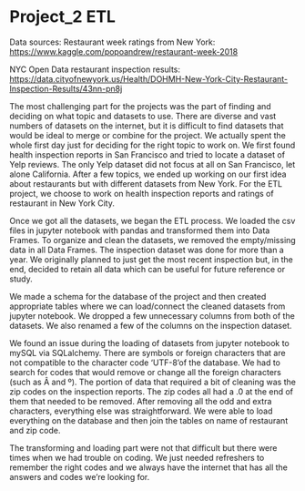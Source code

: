 # Project_2 ETL

Data sources:
Restaurant week ratings from New York: https://www.kaggle.com/popoandrew/restaurant-week-2018

NYC Open Data restaurant inspection results: https://data.cityofnewyork.us/Health/DOHMH-New-York-City-Restaurant-Inspection-Results/43nn-pn8j

The most challenging part for the projects was the part of finding and deciding on what topic and datasets to use. There are diverse and vast numbers of datasets on the internet, but it is difficult to find datasets that would be ideal to merge or combine for the project. We actually spent the whole first day just for deciding for the right topic to work on. We first found health inspection reports in San Francisco and tried to locate a dataset of Yelp reviews.  The only Yelp dataset did not focus at all on San Francisco, let alone California. After a few topics, we ended up working on our first idea about restaurants but with different datasets from New York. For the ETL project, we choose to work on health inspection reports and ratings of restaurant in New York City.

Once we got all the datasets, we began the ETL process. We loaded the csv files in jupyter notebook with pandas and transformed them into Data Frames. To organize and clean the datasets, we removed the empty/missing data in all Data Frames. The inspection dataset was done for more than a year. We originally planned to just get the most recent inspection but, in the end, decided to retain all data which can be useful for future reference or study. 
	
We made a schema for the database of the project and then created appropriate tables where we can load/connect the cleaned datasets from jupyter notebook.  We dropped a few unnecessary columns from both of the datasets.  We also renamed a few of the columns on the inspection dataset.
	
We found an issue during the loading of datasets from jupyter notebook to mySQL via SQLalchemy. There are symbols or foreign characters that are not compatible to the character code ‘UTF-8’of the database. We had to search for codes that would remove or change all the foreign characters (such as Â and º). The portion of data that required a bit of cleaning was the zip codes on the inspection reports. The zip codes all had a .0 at the end of them that needed to be removed. After removing all the odd and extra characters, everything else was straightforward. We were able to load everything on the database and then join the tables on name of restaurant and zip code. 

The transforming and loading part were not that difficult but there were times when we had trouble on coding. We just needed refreshers to remember the right codes and we always have the internet that has all the answers and codes we’re looking for. 
